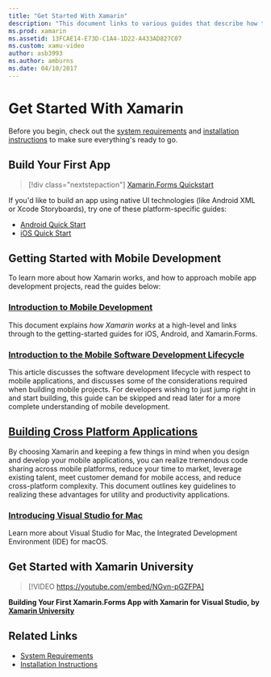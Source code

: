 ```yaml
---
title: "Get Started With Xamarin"
description: "This document links to various guides that describe how to get started with Xamarin development. The linked content discusses how to build a first app, provides a general introduction to mobile development, and takes a look at training with Xamarin University."
ms.prod: xamarin
ms.assetid: 13FCAE14-E73D-C1A4-1D22-A433AD827C07
ms.custom: xamu-video
author: asb3993
ms.author: amburns
ms.date: 04/10/2017
---
```


# Get Started With Xamarin

Before you begin, check out the [system requirements](requirements.md)
and [installation instructions](installation/index.md) to make sure everything's
ready to go.

## Build Your First App

> [!div class="nextstepaction"]
> [Xamarin.Forms Quickstart](~/xamarin-forms/get-started/hello-xamarin-forms/quickstart.md)

If you'd like to build an app using native UI technologies (like Android XML or Xcode Storyboards), try one of these platform-specific guides:

- [Android Quick Start](~/android/get-started/hello-android/hello-android-quickstart.md)
- [iOS Quick Start](~/ios/get-started/hello-ios/hello-ios-quickstart.md)

## Getting Started with Mobile Development

To learn more about how Xamarin works, and how to approach mobile app development projects,
read the guides below:

### [Introduction to Mobile Development](~/cross-platform/get-started/introduction-to-mobile-development.md)

This document explains *how Xamarin works* at a high-level and links through to the getting-started guides for iOS, Android, and Xamarin.Forms.

### [Introduction to the Mobile Software Development Lifecycle](~/cross-platform/get-started/introduction-to-mobile-sdlc.md)

This article discusses the software development lifecycle with respect to mobile applications, and discusses some of the considerations required when building mobile projects. For developers wishing to just jump right in and start building, this guide can be skipped and read later for a more complete understanding of mobile development.

## [Building Cross Platform Applications](~/cross-platform/app-fundamentals/building-cross-platform-applications/index.md)

By choosing Xamarin and keeping a few things in mind when you design and
develop your mobile applications, you can realize tremendous code sharing across
mobile platforms, reduce your time to market, leverage existing talent, meet
customer demand for mobile access, and reduce cross-platform
complexity.&nbsp;This document outlines key guidelines to realizing these
advantages for utility and productivity applications.

### [Introducing Visual Studio for Mac](https://docs.microsoft.com/visualstudio/mac/)

Learn more about Visual Studio for Mac, the Integrated Development Environment (IDE) for macOS.

## Get Started with Xamarin University

> [!VIDEO https://youtube.com/embed/NGvn-pGZFPA]

**Building Your First Xamarin.Forms App with Xamarin for Visual Studio, by [Xamarin University](https://university.xamarin.com)**

## Related Links

- [System Requirements](requirements.md)
- [Installation Instructions](~/cross-platform/get-started/installation/index.md)
